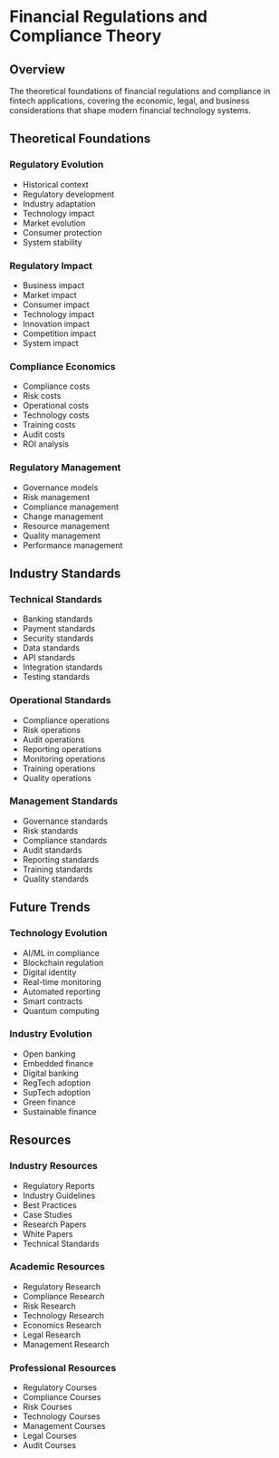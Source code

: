 # Financial Regulations and Compliance Theory

## Overview
The theoretical foundations of financial regulations and compliance in fintech applications, covering the economic, legal, and business considerations that shape modern financial technology systems.

## Theoretical Foundations

### Regulatory Evolution
- Historical context
- Regulatory development
- Industry adaptation
- Technology impact
- Market evolution
- Consumer protection
- System stability

### Regulatory Impact
- Business impact
- Market impact
- Consumer impact
- Technology impact
- Innovation impact
- Competition impact
- System impact

### Compliance Economics
- Compliance costs
- Risk costs
- Operational costs
- Technology costs
- Training costs
- Audit costs
- ROI analysis

### Regulatory Management
- Governance models
- Risk management
- Compliance management
- Change management
- Resource management
- Quality management
- Performance management

## Industry Standards

### Technical Standards
- Banking standards
- Payment standards
- Security standards
- Data standards
- API standards
- Integration standards
- Testing standards

### Operational Standards
- Compliance operations
- Risk operations
- Audit operations
- Reporting operations
- Monitoring operations
- Training operations
- Quality operations

### Management Standards
- Governance standards
- Risk standards
- Compliance standards
- Audit standards
- Reporting standards
- Training standards
- Quality standards

## Future Trends

### Technology Evolution
- AI/ML in compliance
- Blockchain regulation
- Digital identity
- Real-time monitoring
- Automated reporting
- Smart contracts
- Quantum computing

### Industry Evolution
- Open banking
- Embedded finance
- Digital banking
- RegTech adoption
- SupTech adoption
- Green finance
- Sustainable finance

## Resources

### Industry Resources
- Regulatory Reports
- Industry Guidelines
- Best Practices
- Case Studies
- Research Papers
- White Papers
- Technical Standards

### Academic Resources
- Regulatory Research
- Compliance Research
- Risk Research
- Technology Research
- Economics Research
- Legal Research
- Management Research

### Professional Resources
- Regulatory Courses
- Compliance Courses
- Risk Courses
- Technology Courses
- Management Courses
- Legal Courses
- Audit Courses 